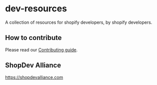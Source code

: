 # dev-resources

A collection of resources for shopify developers, by shopify developers.

## How to contribute

Please read our [Contributing guide](./CONTRIBUTING.md).

## ShopDev Alliance
https://shopdevalliance.com
